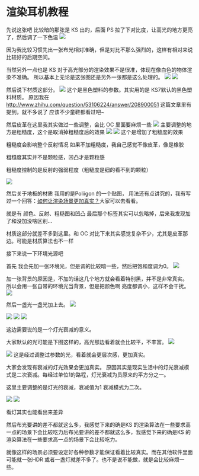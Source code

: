 # 渲染耳机教程
先说这张吧
比较暗的那张是 KS 出的，后面 PS 拉了下对比度，让高光的地方更亮了，然后调了一下色温
![](http://ox55f9bg6.bkt.clouddn.com/2017-10-03-190114.jpg)

因为我比较习惯先出一张布光相对准确，但是对比不那么强烈的，这样有相对来说比较好的后期空间。

当然另外一点也是 KS 对于高光部分的渲染效果不是很准，体现在像白色的物体渲染不准确。
所以基本上无论是这张图还是另外一张都是这么处理的。![](http://ox55f9bg6.bkt.clouddn.com/2017-10-03-190117.jpg)
![](http://ox55f9bg6.bkt.clouddn.com/2017-10-03-190119.jpg)

然后说下材质这部分。
![](http://ox55f9bg6.bkt.clouddn.com/2017-10-03-190120.jpg)这个是黑色塑料的参数。其实用的是 KS7默认的黑色塑料材质。
原因我在 http://www.zhihu.com/question/53106224/answer/208900051 这篇文章里有提到，就不多说了 应该不少童鞋都看过吧~

然后皮革在这里我其实做过一些调整，会比 OC 里面要麻烦一些
![](http://ox55f9bg6.bkt.clouddn.com/2017-10-03-190121.jpg)
主要调整的地方是粗糙度，这个是取消掉粗糙度后的效果
![](http://ox55f9bg6.bkt.clouddn.com/2017-10-03-190122.jpg)
![](http://ox55f9bg6.bkt.clouddn.com/2017-10-03-190123.jpg)
这个是增加了粗糙度的效果

粗糙度会影响整个反射情况
如果不加粗糙度，我自己感觉不像皮革，像是橡胶

粗糙度其实并不是颗粒感，凹凸才是颗粒感

粗糙度控制的是反射的强弱程度（粗糙度是细的看不到的颗粒）

![](http://ox55f9bg6.bkt.clouddn.com/2017-10-03-190126.jpg)

然后关于地板的材质 我用的是Poliigon 的一个贴图， 用法还有点讲究的，我有写过一个回答：[如何让渲染场景更加真实？](http://www.zhihu.com/question/49491866/answer/207591570)大家可以去看看。


就是有 颜色、反射、粗糙图和凹凸
最后那个标签其实可以忽略掉，后来我发现加了和没加没啥区别…

材质这部分就差不多到这里。和 OC 对比下来其实感觉复杂不少，尤其是皮革那边。可能是材质算法也不一样

接下来说一下环境光源吧

首先 我会先加一张环境光，但是调的比较暗一些，然后把饱和度调为0。
![](http://ox55f9bg6.bkt.clouddn.com/2017-10-03-190128.jpg)

加一张背景的原因是，不加的话这几个地方就会看着特别黑，并不是非常真实。
所以会用一张自带的环境光当背景，但是把颜色啊 亮度都调小，这样不会干扰。
![](http://ox55f9bg6.bkt.clouddn.com/2017-10-03-190131.jpg)

 
然后一盏光一盏光加上去。
![](http://ox55f9bg6.bkt.clouddn.com/2017-10-03-190136.jpg)

![](http://ox55f9bg6.bkt.clouddn.com/2017-10-03-190145.jpg)
![](http://ox55f9bg6.bkt.clouddn.com/2017-10-03-190156.jpg)
![](http://ox55f9bg6.bkt.clouddn.com/2017-10-03-190215.jpg)

这边需要说的是一个灯光衰减的意义。

大家默认的光可能是下图这样的，高光那边看着就会比较平，不丰富。
![](http://ox55f9bg6.bkt.clouddn.com/2017-10-03-190239.jpg)

![](http://ox55f9bg6.bkt.clouddn.com/2017-10-03-190244.jpg)
这是经过调整过参数的光，看着就会更层次感，更加真实。

大家会发现有衰减的灯光效果会更加真实。
原因其实是现实生活中的灯光衰减模式是二次衰减。每经过单位1的路程，灯光衰减为员原来的平方分之一。

这里主要调整的是灯光的衰减，衰减值为1 衰减模式为二次。


![](http://ox55f9bg6.bkt.clouddn.com/2017-10-03-190246.jpg)
![](http://ox55f9bg6.bkt.clouddn.com/2017-10-03-190248.jpg)

看灯其实也能看出来差异



然后布光要讲的差不都就这么多，我感觉下来的确是KS 的渲染算法在一些要求高一点的场景下会比较吃力后布光要讲的差不都就这么多，我感觉下来的确是KS 的渲染算法在一些要求高一点的场景下会比较吃力。

就像这样的场景必须要设定好各种参数才能保证看着比较真实。而在其他软件里面可能就一张HDR 或者一盏灯就差不多了。也不是说不能做，就是会比较麻烦一些。


